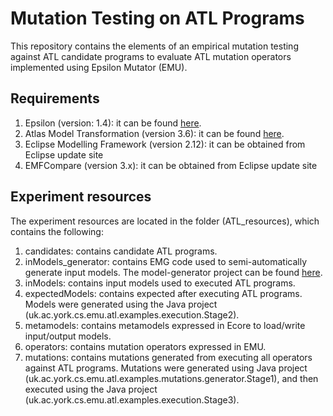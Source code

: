# Mutation Testing on ATL Programs
This repository contains the elements of an empirical mutation testing against ATL candidate programs to evaluate ATL mutation operators implemented using Epsilon Mutator (EMU).

## Requirements
1. Epsilon (version: 1.4): it can be found [here](https://eclipse.org/epsilon/download/).
2. Atlas Model Transformation (version 3.6): it can be found [here](http://www.eclipse.org/atl/downloads/).
3. Eclipse Modelling Framework (version 2.12): it can be obtained from Eclipse update site
4. EMFCompare (version 3.x): it can be obtained from Eclipse update site

## Experiment resources
The experiment resources are located in the folder (ATL_resources), which contains the following:

1. candidates: contains candidate ATL programs.
2. inModels_generator: contains EMG code used to semi-automatically generate input models. The model-generator project can be found [here](https://github.com/Fhma/Model-Generator).
3. inModels: contains input models used to executed ATL programs.
4. expectedModels: contains expected after executing ATL programs. Models were generated using the Java project
(uk.ac.york.cs.emu.atl.examples.execution.Stage2).
5. metamodels: contains metamodels expressed in Ecore to load/write input/output models.
6. operators: contains mutation operators expressed in EMU.
7. mutations: contains mutations generated from executing all operators against ATL programs. Mutations were generated using Java project (uk.ac.york.cs.emu.atl.examples.mutations.generator.Stage1), and then executed using the Java project (uk.ac.york.cs.emu.atl.examples.execution.Stage3).